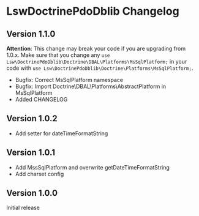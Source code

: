 LswDoctrinePdoDblib Changelog
=============================

Version 1.1.0
-------------
**Attention**: This change may break your code if you are upgrading from 1.0.x. Make sure that you change any `use Lsw\DoctrinePdoDblib\Doctrine\DBAL\Platforms\MsSqlPlatform;` in your code with `use Lsw\DoctrinePdoDblib\Doctrine\Platforms\MsSqlPlatform;`.

* Bugfix: Correct MsSqlPlatform namespace
* Bugfix: Import Doctrine\DBAL\Platforms\AbstractPlatform in MsSqlPlatform
* Added CHANGELOG

Version 1.0.2
-------------
*  Add setter for dateTimeFormatString

Version 1.0.1
-------------
* Add MssSqlPlatform and overwrite getDateTimeFormatString 
* Add charset config

Version 1.0.0
-------------
Initial release